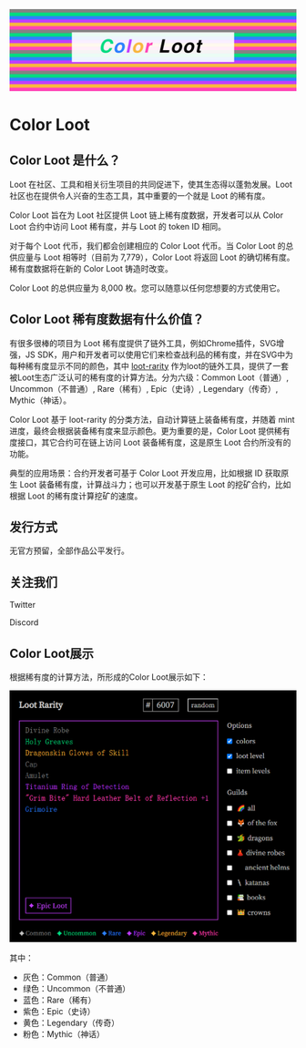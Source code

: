 ![Color Loot](../banner.png)

# Color Loot

## Color Loot 是什么？

Loot 在社区、工具和相关衍生项目的共同促进下，使其生态得以蓬勃发展。Loot 社区也在提供令人兴奋的生态工具，其中重要的一个就是 Loot 的稀有度。

Color Loot 旨在为 Loot 社区提供 Loot 链上稀有度数据，开发者可以从 Color Loot 合约中访问 Loot 稀有度，并与 Loot 的 token ID 相同。

对于每个 Loot 代币，我们都会创建相应的 Color Loot 代币。当 Color Loot 的总供应量与 Loot 相等时（目前为 7,779），Color Loot 将返回 Loot 的确切稀有度。稀有度数据将在新的 Color Loot 铸造时改变。

Color Loot 的总供应量为 8,000 枚。您可以随意以任何您想要的方式使用它。

## Color Loot 稀有度数据有什么价值？

有很多很棒的项目为 Loot 稀有度提供了链外工具，例如Chrome插件，SVG增强，JS SDK，用户和开发者可以使用它们来检查战利品的稀有度，并在SVG中为每种稀有度显示不同的颜色，其中 [loot-rarity](https://github.com/bpierre/loot-rarity) 作为loot的链外工具，提供了一套被Loot生态广泛认可的稀有度的计算方法。分为六级：Common Loot（普通）, Uncommon（不普通）, Rare（稀有）, Epic（史诗）, Legendary（传奇）, Mythic（神话）。

Color Loot 基于 loot-rarity 的分类方法，自动计算链上装备稀有度，并随着 mint 进度，最终会根据装备稀有度来显示颜色。更为重要的是，Color Loot 提供稀有度接口，其它合约可在链上访问 Loot 装备稀有度，这是原生 Loot 合约所没有的功能。

典型的应用场景：合约开发者可基于 Color Loot 开发应用，比如根据 ID 获取原生 Loot 装备稀有度，计算战斗力；也可以开发基于原生 Loot 的挖矿合约，比如根据 Loot 的稀有度计算挖矿的速度。

## 发行方式

无官方预留，全部作品公平发行。

## 关注我们

Twitter

Discord

## Color Loot展示

根据稀有度的计算方法，所形成的Color Loot展示如下：

![loot-rarity](../loot-rarity.png)

其中：
* 灰色：Common（普通）
* 绿色：Uncommon（不普通）
* 蓝色：Rare（稀有）
* 紫色：Epic（史诗）
* 黄色：Legendary（传奇）
* 粉色：Mythic（神话）
